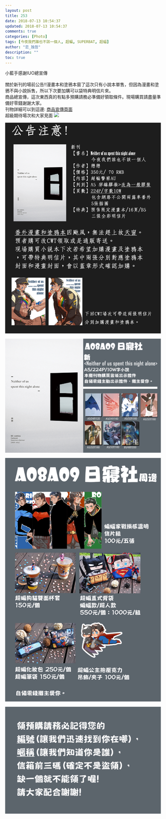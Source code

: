 ```yaml
---
layout: post
title: 253
date: 2018-07-13 10:54:37
updated: 2018-07-13 10:54:37
comments: true
categories: [Photo]
tags: [今夜我們誰也不該一個人, 超蝙, SUPERBAT, 超蝠]
author: "恋_独哲"
description: ""
toc: true
---
```


<p>小藍手感謝IUO總宣傳<br /><br />關於新刊的場前公告!!漫畫本和塗鴉本窗了這次只有小說本單售，但因為漫畫和塗鴉不與小說拆售，所以下次要加購可以袋特典明信片來。<br />商品總宣傳，這次東西真的有點多預購請務必準備好領取條件。現場購買請盡量準備好零錢謝謝大家。<br />刊物詳細可以到這邊:&nbsp;<a target="_blank" href="http://lianduzhe.lofter.com/post/1d458e50_ee8cda40"  >商品宣傳頁面</a><br />超級期待場次和大家見面&nbsp;<img src="https://emos.plurk.com/319046f29cef1221f31ba1d3b6d24670_w45_h44.gif"  style="max-width:500px;"  /><br /></p>

![](https://raw.githubusercontent.com/alicewish/maple50821/master/img_YW5MWVN1NEpoZFV0T1VmOUdvcFZNUW0raG54QTdZNTJLSkYzenFiVEpKZmliZThVVHpWWWtBPT0.jpg)

![](https://raw.githubusercontent.com/alicewish/maple50821/master/img_YW5MWVN1NEpoZFV0T1VmOUdvcFZNYURld0VNS3JDMEI5OG84SzZLSDBGSkk3TDUzb1V1bktnPT0.jpg)

![](https://raw.githubusercontent.com/alicewish/maple50821/master/img_YW5MWVN1NEpoZFV0T1VmOUdvcFZNYVUzOGZOMXMwTzlMZXpYaXc0RTlRL3A0ZkR6aXpKRE9BPT0.jpg)

![](https://raw.githubusercontent.com/alicewish/maple50821/master/img_YW5MWVN1NEpoZFV0T1VmOUdvcFZNUk4xamc1SU55Z0NtbUY4T1hnOHcvZXlFbHRDbnBKcXZRPT0.jpg)